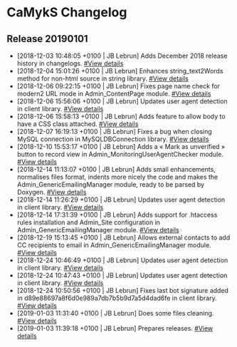# CaMykS Changelog
## Release 20190101

* [2018-12-03 10:48:05 +0100 | JB Lebrun] Adds December 2018 release history in changelogs. [#View details](https://github.com/Dj1b/CaMykS/commit/cad558a070b858e1d1e3e97186f3755f8f85d7b1)
* [2018-12-04 15:01:26 +0100 | JB Lebrun] Enhances string_text2Words method for non-html source in string library. [#View details](https://github.com/Dj1b/CaMykS/commit/3db845c0776c2026160d971e059397dfa84bbfb1)
* [2018-12-06 09:22:15 +0100 | JB Lebrun] Fixes page name check for modern2 URL mode in Admin_ContentPage module. [#View details](https://github.com/Dj1b/CaMykS/commit/03d7a7eb7ad526beb6f316eb562cfbd15d62a8c1)
* [2018-12-06 15:56:06 +0100 | JB Lebrun] Updates user agent detection in client library. [#View details](https://github.com/Dj1b/CaMykS/commit/79ac6018ad8350597981ea13940b3149bfb0a219)
* [2018-12-06 15:58:13 +0100 | JB Lebrun] Adds feature to allow body to have a CSS class attached. [#View details](https://github.com/Dj1b/CaMykS/commit/82ce765ac17eaef7558696398bab6ef0c3884857)
* [2018-12-07 16:19:13 +0100 | JB Lebrun] Fixes a bug when closing MySQL connection in MySQLDBConnection library. [#View details](https://github.com/Dj1b/CaMykS/commit/7d8fa36d969270f2d8b9ba16c6086c60df7e8a7a)
* [2018-12-10 15:53:17 +0100 | JB Lebrun] Adds a « Mark as unverified » button to record view in Admin_MonitoringUserAgentChecker module. [#View details](https://github.com/Dj1b/CaMykS/commit/e5c357743680fc457ca6035d5d1ee1e882a0c670)
* [2018-12-14 11:13:07 +0100 | JB Lebrun] Adds small enhancements, normalises files format, indents more nicely the code and makes the Admin_GenericEmailingManager module, ready to be parsed by Doxygen. [#View details](https://github.com/Dj1b/CaMykS/commit/6abc0a7b666c88e7aee03b6dad095ca400291c47)
* [2018-12-14 11:26:29 +0100 | JB Lebrun] Updates user agent detection in client library. [#View details](https://github.com/Dj1b/CaMykS/commit/bdb0e7ff41500377aa8f5e4b2fb72e186e756e3b)
* [2018-12-14 17:31:39 +0100 | JB Lebrun] Adds support for .htaccess rules installation and Admin_Site configuration in Admin_GenericEmailingManager module. [#View details](https://github.com/Dj1b/CaMykS/commit/8bedbc73a265d15ae1ffee56bcf94ebee112a7f4)
* [2018-12-19 15:13:45 +0100 | JB Lebrun] Allows external contacts to add CC recipients to email in Admin_GenericEmailingManager module. [#View details](https://github.com/Dj1b/CaMykS/commit/b17625aeb4a3a50170d2d4cf2488228915e61c60)
* [2018-12-24 10:46:49 +0100 | JB Lebrun] Updates user agent detection in client library. [#View details](https://github.com/Dj1b/CaMykS/commit/d89e88697a8f6d0e989a7db7b5b9d7a5d4dad6fe)
* [2018-12-24 10:47:43 +0100 | JB Lebrun] Updates user agent detection in client library. [#View details](https://github.com/Dj1b/CaMykS/commit/bcf09d1d11a737ead8b77e3154cb13efef76fcab)
* [2018-12-24 10:50:56 +0100 | JB Lebrun] Fixes last bot signature added in d89e88697a8f6d0e989a7db7b5b9d7a5d4dad6fe in client library. [#View details](https://github.com/Dj1b/CaMykS/commit/93b985d0803891cf6c0aced0c924505616a6b604)
* [2019-01-03 11:31:40 +0100 | JB Lebrun] Does some files cleaning. [#View details](https://github.com/Dj1b/CaMykS/commit/aff9a9cfeaa758f8bbadde14bab4e2dcd3e384cf)
* [2019-01-03 11:39:18 +0100 | JB Lebrun] Prepares releases. [#View details](https://github.com/Dj1b/CaMykS/commit/44735355ae7137b79e9672014c9ff2f3884b8cc4)
